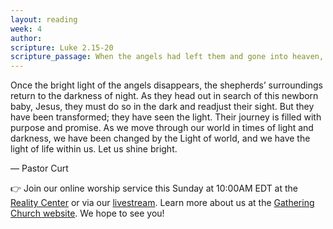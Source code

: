 ```yaml
---
layout: reading
week: 4
author:
scripture: Luke 2.15-20
scripture_passage: When the angels had left them and gone into heaven, the shepherds said to one another, “Let us go now to Bethlehem and see this thing that has taken place, which the Lord has made known to us.” So they went with haste and found Mary and Joseph, and the child lying in the manger. When they saw this, they made known what had been told them about this child; and all who heard it were amazed at what the shepherds told them. But Mary treasured all these words and pondered them in her heart. The shepherds returned, glorifying and praising God for all they had heard and seen, as it had been told them.
---
```


Once the bright light of the angels disappears, the shepherds’ surroundings return to the darkness of night. As they head out in search of this newborn baby, Jesus, they must do so in the dark and readjust their sight. But they have been transformed; they have seen the light. Their journey is filled with purpose and promise. As we move through our world in times of light and darkness, we have been changed by the Light of world, and we have the light of life within us. Let us shine bright.

<p class="author">— Pastor Curt</p>

<div class="invitation">
	<p>👉 Join our online worship service this Sunday at 10:00AM EDT at the <a href="https://goo.gl/maps/t5Zpsfx574CqwLgN8">Reality Center</a> or via our <a href="{{ site.zoom_link }}">livestream</a>. Learn more about us at the <a href="{{ site.gathering_url }}">Gathering Church website</a>. We hope to see you!</p>
</div>

